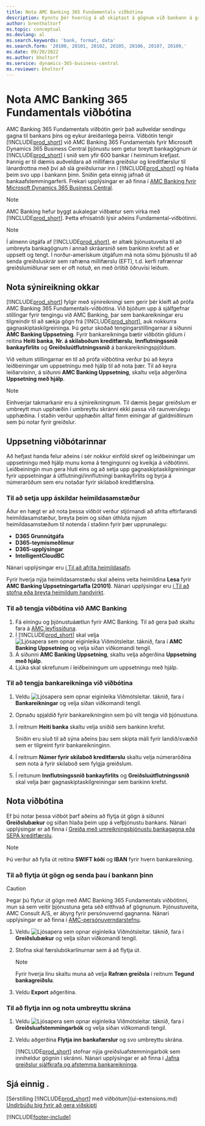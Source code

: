 ```yaml
---
title: Nota AMC Banking 365 Fundamentals viðbótina
description: Kynntu þér hvernig á að skiptast á gögnum við bankann á greiðlegan hátt með því að umbreyta gögnum í það snið sem krafist er.
author: brentholtorf
ms.topic: conceptual
ms.devlang: al
ms.search.keywords: 'bank, format, data'
ms.search.form: '20100, 20101, 20102, 20105, 20106, 20107, 20109,'
ms.date: 09/20/2022
ms.author: bholtorf
ms.service: dynamics-365-business-central
ms.reviewer: bholtorf
---
```


# <a name="use-the-amc-banking-365-fundamentals-extension"></a>Nota AMC Banking 365 Fundamentals viðbótina

AMC Banking 365 Fundamentals viðbótin gerir það auðveldar sendingu gagna til bankans þíns og eykur áreiðanlega þeirra. Viðbótin tengir [!INCLUDE[prod_short](includes/prod_short.md)] við AMC Banking 365 Fundamentals fyrir Microsoft Dynamics 365 Business Central þjónustu sem getur breytt bankagögnum úr [!INCLUDE[prod_short](includes/prod_short.md)] í snið sem yfir 600 bankar í heiminum krefjast. Þannig er til dæmis auðveldara að millifæra greiðslur og kreditfærslur til lánardrottna með því að slá greiðslurnar inn í [!INCLUDE[prod_short](includes/prod_short.md)] og hlaða þeim svo upp í bankann þinn. Sniðin geta einnig jafnað út bankaafstemmingarferli. Frekari upplýsingar er að finna í [AMC Banking fyrir Microsoft Dynamics 365 Business Central](https://www.amcbanking.com/bc-fundamentals/).

> [!NOTE]
> AMC Banking hefur byggt aukalegar viðbætur sem virka með [!INCLUDE[prod_short](includes/prod_short.md)]. Þetta efnisatriði lýsir aðeins Fundamental-viðbótinni.

> [!NOTE]
> Í almenn útgáfa af [!INCLUDE[prod_short](includes/prod_short.md)], er altæk þjónustuveita til að umbreyta bankagögnum í annað skráarsnið sem bankinn krefst að er uppsett og tengt. Í norður-amerískum útgáfum má nota sömu þjónustu til að senda greiðsluskrár sem rafræna millifærslu (EFT), t.d. kerfi rafrænnar greiðslumiðlunar sem er oft notuð, en með örlítið öðruvísi leiðum.

## <a name="use-our-demonstration-account"></a>Nota sýnireikning okkar

[!INCLUDE[prod_short](includes/prod_short.md)] fylgir með sýnireikningi sem gerir þér kleift að prófa AMC Banking 365 Fundamentals-viðbótina. Við bjóðum upp á sjálfgefnar stillingar fyrir tengingu við AMC Banking, þar sem bankareikningar eru tilgreindir til að sækja gögn frá [!INCLUDE[prod_short](includes/prod_short.md)], auk nokkurra gagnaskiptaskilgreininga. Þú getur skoðað tengingarstillingarnar á síðunni **AMC Banking Uppsetning**. Fyrir bankareikninga bætir viðbótin gildum í reitina **Heiti banka**, **Nr. á skilaboðum kreditfærslu**, **Innflutningssnið bankayfirlits** og **Greiðsluútflutningssnið** á bankareikningspjöldum.

Við veitum stillingarnar en til að prófa viðbótina verður þú að keyra leiðbeiningar um uppsetningu með hjálp til að nota þær. Til að keyra leiðarvísinn, á síðunni **AMC Banking Uppsetning**, skaltu velja aðgerðina **Uppsetning með hjálp**.

> [!NOTE]
> Einhverjar takmarkanir eru á sýnireikningnum. Til dæmis þegar greiðslum er umbreytt mun upphæðin í umbreyttu skránni ekki passa við raunverulegu upphæðina. Í staðin verður upphæðin alltaf fimm einingar af gjaldmiðlinum sem þú notar fyrir greiðslur.  

## <a name="setting-up-the-extension"></a>Uppsetning viðbótarinnar

Að hefjast handa felur aðeins í sér nokkur einföld skref og leiðbeiningar um uppsetningu með hjálp munu koma á tengingunni og kveikja á viðbótinni. Leiðbeiningin mun gera hluti eins og að setja upp gagnaskiptaskilgreiningar fyrir uppsetningar á útflutningi/innflutningi bankayfirlits og byrja á númeraröðum sem eru notaðar fyrir skilaboð kreditfærslna.  

### <a name="to-set-up-the-required-permission-sets"></a>Til að setja upp áskildar heimildasamstæður

Áður en hægt er að nota þessa viðbót verður stjórnandi að afrita eftirfarandi heimildasamstæður, breyta þeim og síðan úthluta nýjum heimildasamstæðum til notenda í staðinn fyrir þær upprunalegu:

* **D365 Grunnútgáfa**
* **D365-teymismeðlimur**
* **D365-upplýsingar**
* **IntelligentCloudBC**

Nánari upplýsingar eru [í Til að afrita heimildasafn](ui-define-granular-permissions.md#copy-a-permission-set).

Fyrir hverja nýja heimildasamstæðu skal aðeins veita heimildina **Lesa** fyrir **AMC Banking Uppsetningartafla (20101)**. Nánari upplýsingar eru [í Til að stofna eða breyta heimildum handvirkt](ui-define-granular-permissions.md#create-a-permission-set).

### <a name="to-connect-the-extension-to-amc-banking"></a>Til að tengja viðbótina við AMC Banking

1. Fá einingu og þjónustuáætlun fyrir AMC Banking. Til að gera það skaltu fara á [AMC leyfissíðuna](https://license.amcbanking.com/register).
2. Í [!INCLUDE[prod_short](includes/prod_short.md)] skal velja ![Ljósapera sem opnar eiginleika Viðmótsleitar.](media/ui-search/search_small.png "Segðu mér hvað þú vilt gera") táknið, fara í **AMC Banking Uppsetning** og velja síðan viðkomandi tengil.  
3. Á síðunni **AMC Banking Uppsetning**, skaltu velja aðgerðina **Uppsetning með hjálp**.
4. Ljúka skal skrefunum í leiðbeiningum um uppsetningu með hjálp.

### <a name="to-connect-bank-accounts-to-the-extension"></a>Til að tengja bankareikninga við viðbótina

1. Veldu ![Ljósapera sem opnar eiginleika Viðmótsleitar.](media/ui-search/search_small.png "Segðu mér hvað þú vilt gera") táknið, fara í **Bankareikningar** og velja síðan viðkomandi tengil.
2. Opnaðu spjaldið fyrir bankareikninginn sem þú vilt tengja við þjónustuna.
3. Í reitnum **Heiti banka** skaltu velja sniðið sem bankinn krefst.  

   Sniðin eru síuð til að sýna aðeins þau sem skipta máli fyrir landið/svæðið sem er tilgreint fyrir bankareikninginn.
4. Í reitnum **Númer fyrir skilaboð kreditfærslu** skaltu velja númeraröðina sem nota á fyrir skilaboð sem fylgja greiðslum.
5. Í reitunum **Innflutningssnið bankayfirlits** og **Greiðsluútflutningssnið** skal velja þær gagnaskiptaskilgreiningar sem bankinn krefst.

## <a name="use-the-extension"></a>Nota viðbótina

Ef þú notar þessa viðbót þarf aðeins að flytja út gögn á síðunni **Greiðslubækur** og síðan hlaða þeim upp á vefþjónustu bankans. Nánari upplýsingar er að finna í [Greiða með umreikningsþjónustu bankagagna eða SEPA kreditfærslu](finance-make-payments-with-bank-data-conversion-service-or-sepa-credit-transfer.md).

> [!NOTE]
> Þú verður að fylla út reitina **SWIFT kóði** og **IBAN** fyrir hvern bankareikning.

### <a name="to-export-data-and-submit-it-to-your-bank"></a>Til að flytja út gögn og senda þau í bankann þinn

> [!CAUTION]  
> Þegar þú flytur út gögn með AMC Banking 365 Fundamentals viðbótinni, mun sá sem veitir þjónustuna geta séð eitthvað af gögnunum. Þjónustuveita, AMC Consult A/S, er ábyrg fyrir persónuvernd gagnanna. Nánari upplýsingar er að finna í [AMC-persónuverndarstefnu](https://go.microsoft.com/fwlink/?LinkId=510158).

1. Veldu ![Ljósapera sem opnar eiginleika Viðmótsleitar.](media/ui-search/search_small.png "Segðu mér hvað þú vilt gera") táknið, fara í **Greiðslubækur** og velja síðan viðkomandi tengil.
2. Stofna skal færslubókarlínurnar sem á að flytja út.  

   > [!NOTE]
   > Fyrir hverja línu skaltu muna að velja **Rafræn greiðsla** í reitnum **Tegund bankagreiðslu**.
3. Veldu **Export** aðgerðina.

### <a name="to-import-and-apply-the-converted-file"></a>Til að flytja inn og nota umbreyttu skrána

1. Veldu ![Ljósapera sem opnar eiginleika Viðmótsleitar.](media/ui-search/search_small.png "Segðu mér hvað þú vilt gera") táknið, fara í **Greiðsluafstemmingarbók** og velja síðan viðkomandi tengil.
2. Veldu aðgerðina **Flytja inn bankafærslur** og svo umbreyttu skrána.  

   [!INCLUDE[prod_short](includes/prod_short.md)] stofnar nýja greiðsluafstemmingarbók sem inniheldur gögnin í skránni. Nánari upplýsingar er að finna í [Jafna greiðslur sjálfkrafa og afstemma bankareikninga](receivables-apply-payments-auto-reconcile-bank-accounts.md).

## <a name="see-also"></a>Sjá einnig .

[Sérstilling [!INCLUDE[prod_short](includes/prod_short.md)] með viðbótum](ui-extensions.md)  
[Undirbúðu þig fyrir að gera viðskipti](ui-get-ready-business.md)  

[!INCLUDE[footer-include](includes/footer-banner.md)]
